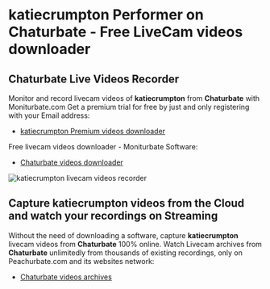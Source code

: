 # katiecrumpton Performer on Chaturbate - Free LiveCam videos downloader

## Chaturbate Live Videos Recorder

Monitor and record livecam videos of **katiecrumpton** from **Chaturbate** with Moniturbate.com
Get a premium trial for free by just and only registering with your Email address:
* [katiecrumpton Premium videos downloader](https://moniturbate.com/request-demo-licence-key.html)

Free livecam videos downloader - Moniturbate Software:
* [Chaturbate videos downloader](https://moniturbate.com/moniturbate-download-software.html)

![katiecrumpton livecam videos recorder](https://peachurnet.com/templates/moniturbate-software.png)


## Capture katiecrumpton videos from the Cloud and watch your recordings on Streaming

Without the need of downloading a software, capture **katiecrumpton** livecam videos from **Chaturbate** 100% online.
Watch Livecam archives from **Chaturbate** unlimitedly from thousands of existing recordings, only on Peachurbate.com and its websites network:
* [Chaturbate videos archives](https://peachurnet.com/)